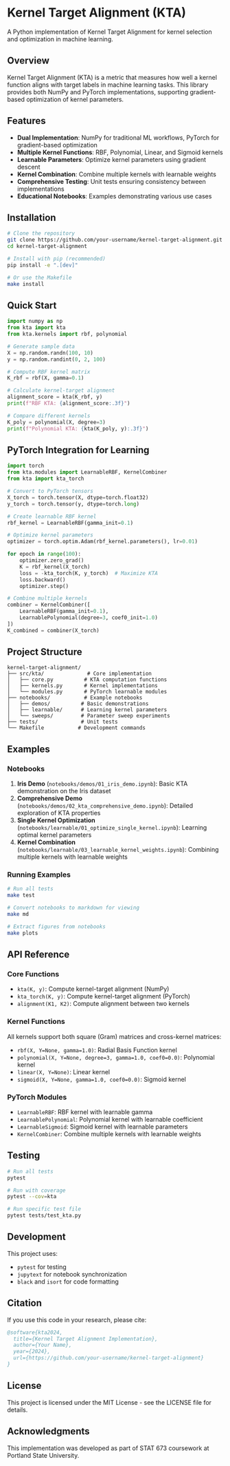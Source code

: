 # Kernel Target Alignment (KTA)

A Python implementation of Kernel Target Alignment for kernel selection and optimization in machine learning.

## Overview

Kernel Target Alignment (KTA) is a metric that measures how well a kernel function aligns with target labels in machine learning tasks. This library provides both NumPy and PyTorch implementations, supporting gradient-based optimization of kernel parameters.

## Features

- **Dual Implementation**: NumPy for traditional ML workflows, PyTorch for gradient-based optimization
- **Multiple Kernel Functions**: RBF, Polynomial, Linear, and Sigmoid kernels
- **Learnable Parameters**: Optimize kernel parameters using gradient descent
- **Kernel Combination**: Combine multiple kernels with learnable weights
- **Comprehensive Testing**: Unit tests ensuring consistency between implementations
- **Educational Notebooks**: Examples demonstrating various use cases

## Installation

```bash
# Clone the repository
git clone https://github.com/your-username/kernel-target-alignment.git
cd kernel-target-alignment

# Install with pip (recommended)
pip install -e ".[dev]"

# Or use the Makefile
make install
```

## Quick Start

```python
import numpy as np
from kta import kta
from kta.kernels import rbf, polynomial

# Generate sample data
X = np.random.randn(100, 10)
y = np.random.randint(0, 2, 100)

# Compute RBF kernel matrix
K_rbf = rbf(X, gamma=0.1)

# Calculate kernel-target alignment
alignment_score = kta(K_rbf, y)
print(f"RBF KTA: {alignment_score:.3f}")

# Compare different kernels
K_poly = polynomial(X, degree=3)
print(f"Polynomial KTA: {kta(K_poly, y):.3f}")
```

## PyTorch Integration for Learning

```python
import torch
from kta.modules import LearnableRBF, KernelCombiner
from kta import kta_torch

# Convert to PyTorch tensors
X_torch = torch.tensor(X, dtype=torch.float32)
y_torch = torch.tensor(y, dtype=torch.long)

# Create learnable RBF kernel
rbf_kernel = LearnableRBF(gamma_init=0.1)

# Optimize kernel parameters
optimizer = torch.optim.Adam(rbf_kernel.parameters(), lr=0.01)

for epoch in range(100):
    optimizer.zero_grad()
    K = rbf_kernel(X_torch)
    loss = -kta_torch(K, y_torch)  # Maximize KTA
    loss.backward()
    optimizer.step()

# Combine multiple kernels
combiner = KernelCombiner([
    LearnableRBF(gamma_init=0.1),
    LearnablePolynomial(degree=3, coef0_init=1.0)
])
K_combined = combiner(X_torch)
```

## Project Structure

```
kernel-target-alignment/
├── src/kta/              # Core implementation
│   ├── core.py          # KTA computation functions
│   ├── kernels.py       # Kernel implementations
│   └── modules.py       # PyTorch learnable modules
├── notebooks/           # Example notebooks
│   ├── demos/          # Basic demonstrations
│   ├── learnable/      # Learning kernel parameters
│   └── sweeps/         # Parameter sweep experiments
├── tests/              # Unit tests
└── Makefile           # Development commands
```

## Examples

### Notebooks

1. **Iris Demo** (`notebooks/demos/01_iris_demo.ipynb`): Basic KTA demonstration on the Iris dataset
2. **Comprehensive Demo** (`notebooks/demos/02_kta_comprehensive_demo.ipynb`): Detailed exploration of KTA properties
3. **Single Kernel Optimization** (`notebooks/learnable/01_optimize_single_kernel.ipynb`): Learning optimal kernel parameters
4. **Kernel Combination** (`notebooks/learnable/03_learnable_kernel_weights.ipynb`): Combining multiple kernels with learnable weights

### Running Examples

```bash
# Run all tests
make test

# Convert notebooks to markdown for viewing
make md

# Extract figures from notebooks
make plots
```

## API Reference

### Core Functions

- `kta(K, y)`: Compute kernel-target alignment (NumPy)
- `kta_torch(K, y)`: Compute kernel-target alignment (PyTorch)
- `alignment(K1, K2)`: Compute alignment between two kernels

### Kernel Functions

All kernels support both square (Gram) matrices and cross-kernel matrices:

- `rbf(X, Y=None, gamma=1.0)`: Radial Basis Function kernel
- `polynomial(X, Y=None, degree=3, gamma=1.0, coef0=0.0)`: Polynomial kernel
- `linear(X, Y=None)`: Linear kernel
- `sigmoid(X, Y=None, gamma=1.0, coef0=0.0)`: Sigmoid kernel

### PyTorch Modules

- `LearnableRBF`: RBF kernel with learnable gamma
- `LearnablePolynomial`: Polynomial kernel with learnable coefficient
- `LearnableSigmoid`: Sigmoid kernel with learnable parameters
- `KernelCombiner`: Combine multiple kernels with learnable weights

## Testing

```bash
# Run all tests
pytest

# Run with coverage
pytest --cov=kta

# Run specific test file
pytest tests/test_kta.py
```

## Development

This project uses:
- `pytest` for testing
- `jupytext` for notebook synchronization
- `black` and `isort` for code formatting

## Citation

If you use this code in your research, please cite:

```bibtex
@software{kta2024,
  title={Kernel Target Alignment Implementation},
  author={Your Name},
  year={2024},
  url={https://github.com/your-username/kernel-target-alignment}
}
```

## License

This project is licensed under the MIT License - see the LICENSE file for details.

## Acknowledgments

This implementation was developed as part of STAT 673 coursework at Portland State University.
